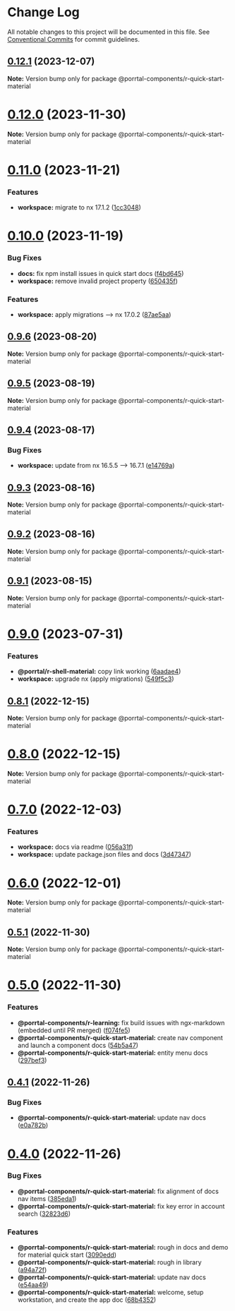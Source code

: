 # Change Log

All notable changes to this project will be documented in this file.
See [Conventional Commits](https://conventionalcommits.org) for commit guidelines.

## [0.12.1](https://github.com/Comcast/Porrtal/compare/v0.12.0...v0.12.1) (2023-12-07)

**Note:** Version bump only for package @porrtal-components/r-quick-start-material

# [0.12.0](https://github.com/Comcast/Porrtal/compare/v0.11.0...v0.12.0) (2023-11-30)

**Note:** Version bump only for package @porrtal-components/r-quick-start-material

# [0.11.0](https://github.com/Comcast/Porrtal/compare/v0.10.0...v0.11.0) (2023-11-21)

### Features

- **workspace:** migrate to nx 17.1.2 ([1cc3048](https://github.com/Comcast/Porrtal/commit/1cc3048b60a9eb41bb1512fc4f448ee6feb85dff))

# [0.10.0](https://github.com/Comcast/Porrtal/compare/v0.9.6...v0.10.0) (2023-11-19)

### Bug Fixes

- **docs:** fix npm install issues in quick start docs ([f4bd645](https://github.com/Comcast/Porrtal/commit/f4bd64576cd0b6c8d0f629d0f0d4745a9d51174d))
- **workspace:** remove invalid project property ([650435f](https://github.com/Comcast/Porrtal/commit/650435f27eedeeece9649ea542b4b798a707b37e))

### Features

- **workspace:** apply migrations --> nx 17.0.2 ([87ae5aa](https://github.com/Comcast/Porrtal/commit/87ae5aa23058da6d4f7de095914de2f355e7855c))

## [0.9.6](https://github.com/Comcast/Porrtal/compare/v0.9.5...v0.9.6) (2023-08-20)

**Note:** Version bump only for package @porrtal-components/r-quick-start-material

## [0.9.5](https://github.com/Comcast/Porrtal/compare/v0.9.4...v0.9.5) (2023-08-19)

**Note:** Version bump only for package @porrtal-components/r-quick-start-material

## [0.9.4](https://github.com/Comcast/Porrtal/compare/v0.9.3...v0.9.4) (2023-08-17)

### Bug Fixes

- **workspace:** update from nx 16.5.5 --> 16.7.1 ([e14769a](https://github.com/Comcast/Porrtal/commit/e14769acf2e498d4c0b19ab1b6c47687b828ddd5))

## [0.9.3](https://github.com/Comcast/Porrtal/compare/v0.9.2...v0.9.3) (2023-08-16)

**Note:** Version bump only for package @porrtal-components/r-quick-start-material

## [0.9.2](https://github.com/Comcast/Porrtal/compare/v0.9.1...v0.9.2) (2023-08-16)

**Note:** Version bump only for package @porrtal-components/r-quick-start-material

## [0.9.1](https://github.com/Comcast/Porrtal/compare/v0.9.0...v0.9.1) (2023-08-15)

**Note:** Version bump only for package @porrtal-components/r-quick-start-material

# [0.9.0](https://github.com/Comcast/Porrtal/compare/v0.8.1...v0.9.0) (2023-07-31)

### Features

- **@porrtal/r-shell-material:** copy link working ([6aadae4](https://github.com/Comcast/Porrtal/commit/6aadae4d9596ffd94b924f87f0d1d4249941e702))
- **workspace:** upgrade nx (apply migrations) ([549f5c3](https://github.com/Comcast/Porrtal/commit/549f5c353259b49d668ad91397b9b05a7fadb7e7))

## [0.8.1](https://github.com/Comcast/Porrtal/compare/v0.8.0...v0.8.1) (2022-12-15)

**Note:** Version bump only for package @porrtal-components/r-quick-start-material

# [0.8.0](https://github.com/Comcast/Porrtal/compare/v0.7.0...v0.8.0) (2022-12-15)

**Note:** Version bump only for package @porrtal-components/r-quick-start-material

# [0.7.0](https://github.com/Comcast/Porrtal/compare/v0.6.0...v0.7.0) (2022-12-03)

### Features

- **workspace:** docs via readme ([056a31f](https://github.com/Comcast/Porrtal/commit/056a31f33f245a69b693869490079b6807271262))
- **workspace:** update package.json files and docs ([3d47347](https://github.com/Comcast/Porrtal/commit/3d47347412aaee8d8fc5043163625cc3fddb0188))

# [0.6.0](https://github.com/datumgeek/porrtal/compare/v0.5.1...v0.6.0) (2022-12-01)

**Note:** Version bump only for package @porrtal-components/r-quick-start-material

## [0.5.1](https://github.com/datumgeek/porrtal/compare/v0.5.0...v0.5.1) (2022-11-30)

**Note:** Version bump only for package @porrtal-components/r-quick-start-material

# [0.5.0](https://github.com/datumgeek/porrtal/compare/v0.4.1...v0.5.0) (2022-11-30)

### Features

- **@porrtal-components/r-learning:** fix build issues with ngx-markdown (embedded until PR merged) ([f074fe5](https://github.com/datumgeek/porrtal/commit/f074fe56bed70f9e0c6a278fb8243f0bf6eed1f3))
- **@porrtal-components/r-quick-start-material:** create nav component and launch a component docs ([54b5a47](https://github.com/datumgeek/porrtal/commit/54b5a47fe62be4445249da19b87918ec7dd5466a))
- **@porrtal-components/r-quick-start-material:** entity menu docs ([297bef3](https://github.com/datumgeek/porrtal/commit/297bef32b71f42f015cdd38b1436708972d7a4bc))

## [0.4.1](https://github.com/datumgeek/porrtal/compare/v0.4.0...v0.4.1) (2022-11-26)

### Bug Fixes

- **@porrtal-components/r-quick-start-material:** update nav docs ([e0a782b](https://github.com/datumgeek/porrtal/commit/e0a782b273ac52eda7e9c8ce3756dd559fc3a9d3))

# [0.4.0](https://github.com/datumgeek/porrtal/compare/v0.3.0...v0.4.0) (2022-11-26)

### Bug Fixes

- **@porrtal-components/r-quick-start-material:** fix alignment of docs nav items ([385eda1](https://github.com/datumgeek/porrtal/commit/385eda1fc72931299e59302f9ff5b66592f3a368))
- **@porrtal-components/r-quick-start-material:** fix key error in account search ([32823d6](https://github.com/datumgeek/porrtal/commit/32823d63420d15a19bfb8f9068d0e32fe4bf0516))

### Features

- **@porrtal-components/r-quick-start-material:** rough in docs and demo for material quick start ([3090edd](https://github.com/datumgeek/porrtal/commit/3090edd1c46d7f00b29933a64f9e026ddd96df95))
- **@porrtal-components/r-quick-start-material:** rough in library ([a94a72f](https://github.com/datumgeek/porrtal/commit/a94a72fa562681e8553acb36de61935b359c1efa))
- **@porrtal-components/r-quick-start-material:** update nav docs ([e54aa49](https://github.com/datumgeek/porrtal/commit/e54aa49d81fb60b197266e1269c5bb5d074b0d19))
- **@porrtal-components/r-quick-start-material:** welcome, setup workstation, and create the app doc ([68b4352](https://github.com/datumgeek/porrtal/commit/68b4352fe973843237516b3df72e00335e5a5e59))
